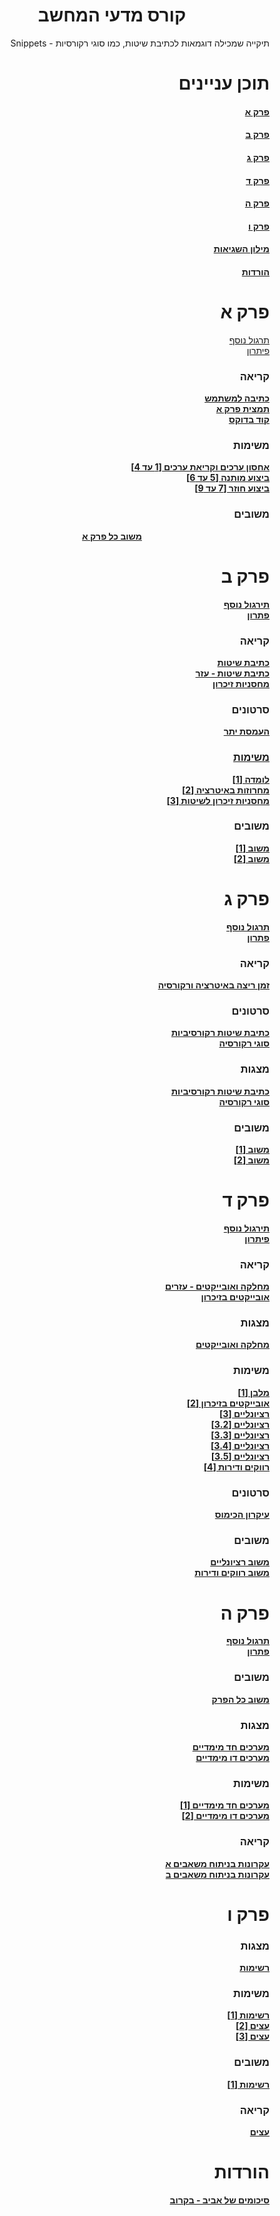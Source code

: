 <h1 style="text-align:center;">קורס מדעי המחשב</h1>
<div align="right">Snippets - תיקייה שמכילה דוגמאות לכתיבת שיטות, כמו סוגי רקורסיות</p>
<p>
  <h1>תוכן עניינים</h1>
  <h4><a href="https://github.com/avivper/ComputerScience#%D7%A4%D7%A8%D7%A7-%D7%90">פרק א</a></h4>
  <h4><a href="https://github.com/avivper/ComputerScience#%D7%A4%D7%A8%D7%A7-%D7%91">פרק ב</a></h4>
  <h4><a href="https://github.com/avivper/ComputerScience/blob/main/README.md#%D7%A4%D7%A8%D7%A7-%D7%92-1">פרק ג</h4>
  <h4><a href="https://github.com/avivper/ComputerScience?tab=readme-ov-file#%D7%A4%D7%A8%D7%A7-%D7%93-1">פרק ד</a></h4>
  <h4><a href="https://github.com/avivper/ComputerScience#%D7%A4%D7%A8%D7%A7-%D7%94">פרק ה</a></h4>
  <h4><a href="https://github.com/avivper/ComputerScience/blob/main/README.md#%D7%A4%D7%A8%D7%A7-%D7%95">פרק ו</a></h4>
  <h4><a href="https://docs.google.com/document/d/1E5lTfM0QEkHOZagctItpQ-hm-lhloN_6ulNiRlHhl-Q/edit?usp=sharing">מילון השגיאות</a></h4>
  <h4><a href="https://github.com/avivper/ComputerScience/blob/main/README.md#%D7%94%D7%95%D7%A8%D7%93%D7%95%D7%AA-1">הורדות</a></h4>
</p>
<p style="text-align:center;"> 
  <h1>פרק א</h1>
  <p>
    <a href="https://drive.google.com/file/d/13eqXO-jXVOyVAMB4nxbDNLFCxsxQdWeY/view">תרגול נוסף</a><br>
    <a href="https://drive.google.com/file/d/1wGDqRJDwpdA2uGRZFXRxQ3hPGSaWC0nk/view">פיתרון</a><br>
  </p>
  <h3>קריאה</h3>
<p>
  <b><a href= "https://drive.google.com/file/d/1D_T6rEhG6G54UmRRnLSxk5hWjCfKHCau/view">כתיבה למשתמש</a></b><br>
  <b><a href="https://docs.google.com/document/d/1kHPTRFQET7A-fUUbNRSMc4GeV9xbES15POiMqul1aFU/edit">תמצית פרק א</a></b><br>
  <b><a href="https://drive.google.com/file/d/1syZpD_FDo8CaAAgeq2b3Po-eshw0q7iV/view">קוד בדוקס</a></b>
</p>
  <h3>משימות</h3>
  <p>
    <b><a href= "https://drive.google.com/file/d/1i4sDSC-VGV6OyUu1PpmMppEBh6eUkJex/view">אחסון ערכים וקריאת ערכים [1 עד 4]</a><br>
    <b><a href= "https://drive.google.com/file/d/1HN4bdVMxvMneLXUZMiXS-VtgYjEbbQkX/view">ביצוע מותנה [5 עד 6]</a><br>
    <b><a href= "https://drive.google.com/file/d/1ojQU-gWkrKmp3BXqwSQlVc2du6T9pAs6/view">ביצוע חוזר [7 עד 9]</a><br>
  </p>
  <h3>משובים</h3>
  <p style="text-align:center;">
    <b><a href ="https://docs.google.com/document/d/1cbCG3wZp6EKVxtQ5FxSQyHg1pXAEW8ev6ktQdRbKPrc/edit">משוב כל פרק א</a></b><br>
  </p>
</p>

<p>
  <h1>פרק ב</h1>
  <p>
    <b><a href="https://drive.google.com/file/d/1SN6pjH3AXUTFTpdgxGDx8X1plbIG_fVT/view">תירגול נוסף</a></b><br>
    <b><a href="https://drive.google.com/file/d/1wq4yMSRZiyjwG_h1kT1Q4Cgk-LF2QPCh/view">פתרון</a></b>
  </p>
  <h3>קריאה</h3>
  <p>
    <b><a href="https://docs.google.com/presentation/d/168gNhrAh4C9Apeaa5NFdwyVR24vIFfmaV_iyw531zRk/edit#slide=id.p">כתיבת שיטות</a></b><br>
    <b><a href="https://drive.google.com/file/d/1drsVNkIrjgjySHe3AoM87h4sIFS-1vyH/view">כתיבת שיטות - עזר</a></b><br>
    <b><a href="https://drive.google.com/file/d/1uJESH8qoza35PoK05BBELhnH3nru_-XU/view">מחסניות זיכרון</a></b><br>
  </p>
  <h3>סרטונים</h3>
  <p>
    <b><a href="https://drive.google.com/file/d/13_hnqlT7rgCtVMkGMp1W_QKJvzZItZTA/view">העמסת יתר</b><br>
  </p>
  <h3>משימות</h3>
  <p>
      <b><a href="https://drive.google.com/file/d/1d3nD3o0lBEWHcJ0VNqC8PuSRAxWl8NWn/view">לומדה [1]</a></b><br>
      <b><a href="https://drive.google.com/file/d/1uMLHStoO4xOL0HiG3JnWEr7_U1vaVw8k/view">מחרוזות באיטרציה [2]</a></b><br>
      <b><a href="https://drive.google.com/file/d/1qkDLMZk0rE3kBmPmSsCtkywhdbigc2By/view">מחסניות זיכרון לשיטות [3]</a></b><br>
  </p>
  <h3>משובים</h3>
  <p>
    <b><a href="https://docs.google.com/presentation/d/1Rl9MKarIuiPKKU1bvizLjh6W54KzeYBcDZiMcl48lc8/edit">משוב [1]</a></b><br>
    <b><a href="https://docs.google.com/document/d/14AW35kKOQ_3Z61iMNmW5-EeEVwh-Um-nB_9MthZoCLk/edit">משוב [2]</a></b><br>
  </p>
</p>

<p>
  <h1>פרק ג</h1>
  <p>
    <b><a href="https://drive.google.com/file/d/1zBgkmtgYpeTI4oaN7SGGSuDMaCc4XtK0/view">תרגול נוסף</a></b><br>
    <b><a href="https://drive.google.com/file/d/1Rxf2m2EvuewCQlH5ir6vKlnaxQtQoX0O/view">פתרון</a></b><br>
  </p>
  <h3>קריאה</h3>
  <p>
    <b><a href="https://drive.google.com/file/d/1OMyVAmqcx18F2VjZCaz7ykdu5VliUn26/view">זמן ריצה באיטרציה ורקורסיה</a></b><br>
  </p>
  <h3>סרטונים</h3>
  <p>
    <b><a href="https://drive.google.com/file/d/13_hnqlT7rgCtVMkGMp1W_QKJvzZItZTA/view">כתיבת שיטות רקורסיביות</a></b><br>
    <b><a href="https://drive.google.com/file/d/1XssZlbmDI7UZTI0ImTVsl7kBtNPe2COQ/view">סוגי רקורסיה</a></b><br>
  </p>
  <h3>מצגות</h3>
  <p>
    <b><a href="https://docs.google.com/presentation/d/1ZBfbRs6qP_FWclFdA3KTO3YAoK7yRL3XITBZPTRnjIk/edit">כתיבת שיטות רקורסיביות</a></b><br>
    <b><a href="https://docs.google.com/presentation/d/1HF3RwVx5yPQ9U4Iygfl-fokgGZ5N1eG1wlxAVqhUlOU/edit">סוגי רקורסיה</a></b><br>
  </p>
  <h3>משובים</h3>
  <p>
    <b><a href="https://docs.google.com/document/d/1ax2j90rY-rsXXxIxPxOoOv24WkhC3Ud5GD-vocz5iXo/edit">משוב [1]</a></b><br>
    <b><a href="https://docs.google.com/document/d/1um2s6K4PGt-fWWa9CHdyu0-SfgrYZJ1mzaptIk6rKUo/edit">משוב [2]</a></b><br>
  </p>
</p>

<p>
  <h1>פרק ד</h1>
  <b><a href="https://drive.google.com/file/d/1ELgNJ7bZf7JhxK0jrqXWKbbY94GI-610/view">תירגול נוסף</a></b><br>
  <b><a href="https://drive.google.com/file/d/1RvH91eh_01kuLon0e8XJT17TpJwhEtu8/view">פיתרון</a></b><br>
  <h3>קריאה</h3>
  <b><a href ="https://drive.google.com/file/d/18k4I4PCRkGAZ1fjXVmLrOln2esbua3Is/view?pli=1">מחלקה ואובייקטים - עזרים </a></b><br>
  <b><a href = "https://drive.google.com/file/d/1qrcmd94QlVibMYCF9W3x97d7_EGYLQi4/view">אובייקטים בזיכרון</a></b><br>
  <h3>מצגות</h3>
  <p>
    <b><a href ="https://docs.google.com/presentation/d/1sHN3NNou_OF6yzdXwJeyDU2lfskB9RB_PQXHsqweS4o/edit#slide=id.p">
      מחלקה ואובייקטים
    </a></b>
    <b><a href="https://docs.google.com/presentation/d/1sjpvVDZlxuR3NVi94SeQ9RTlXFtFSWrocKVBR0aKhPk/edit#slide=id.p"></a><b><br>
  </p>
  <h3>משימות</h3>
  <b><a href="https://drive.google.com/file/d/11kbdQDZapLI25Seb_iKWIRPxV0LGD-TY/view">מלבן [1]</a></b><br>
  <b><a href="https://drive.google.com/file/d/1SIpgza3ro5R-ROH3zD1KkwrihpXkpGe4/view">אובייקטים בזיכרון [2]</a></b><br>
  <b><a href="https://drive.google.com/file/d/1LXdacSn3iRRKaIhSwOljgxml83sU0r5K/view">רציונליים [3]</a></b><br>
  <b><a href="https://drive.google.com/file/d/1bJKfmI370Q15ASgQ3TtDS_MXMYsk7Kbn/view">רציונליים [3.2]</a></b><br>
  <b><a href="https://drive.google.com/file/d/1dbjmL-lBQKoXs55_iKynLTdct7idOnjD/view">רציונליים [3.3]</a></b><br>
  <b><a href="https://drive.google.com/file/d/1N_ijy2p7YnD4V7_8KtBWXh0y8lHgM2V3/view">רציונליים [3.4]</a></b><br>
  <b><a href="https://drive.google.com/file/d/1HO-5vADdeBt_f1s9HNge7PzPvrrvz_yk/view">רציונליים [3.5]</a></b><br>
  <b><a href="https://drive.google.com/file/d/1c53TQnSONE2Elj_7ShQK8_H7N-hCz-Gr/view">רווקים ודירות [4]</a></b><br>
  <h3>סרטונים</h3>
  <b><a href="https://drive.google.com/file/d/1lnzEPkh4z1g9xkg5GUrFTNbKmmC1HApv/view?usp=drive_link">עיקרון הכימוס</a></b><br>
  <h3>משובים</h3>
  <b><a href="https://docs.google.com/document/d/1FaRdMISq_Yny5q0gBKrDUPUghNwMlQI4MZzRcgegD8A/edit">משוב רציונליים</a></b><br>
  <b><a href="https://docs.google.com/document/d/1ahztbxdOQbIpawbnQFEyT9YTvg1qiSGBNW4aBrk5Us8/edit">משוב רווקים ודירות</a></b><br>
</p>

<p>
  <h1>פרק ה</h1>
  <b><a href="https://drive.google.com/file/d/15WQFPB1ZfIYtu3rB5Wsv2dzYFNtQqBEl/view">תרגול נוסף</a></b><br>
  <b><a href="https://drive.google.com/file/d/1mUKCtADu6yhaSCkZ5QB8TfWxaQ8YtIob/view">פתרון</a></b><br>
  <h3>משובים</h3>
  <b><a href="https://docs.google.com/presentation/d/1Rd0za5iXOKX87b75C1aV1YgQUoqO0g3CU61qgSiRy0s/edit">משוב כל הפרק</a></b><br>
  <h3>מצגות</h3>
  <b><a href="https://docs.google.com/presentation/d/1_zdnu4H3TCBD_fP37l4QwPTj0D3RMUT_6YFFnvTo4yQ/edit#slide=id.p">מערכים חד מימדיים</a></b><br>
  <b><a href="https://docs.google.com/presentation/d/1A8AAa3r5DyI-X99xEeaDg3gu-tLeH9CVunhxJ24M7Jo/edit#slide=id.p">מערכים דו מימדיים</a></b><br>
  <h3>משימות</h3>
  <b><a href="https://drive.google.com/file/d/1K6VVDUPNTUiTdEJayzN9wXwzQiMUHJyE/view">מערכים חד מימדיים [1]</a></b><br>
  <b><a href="https://drive.google.com/file/d/1f8ZjhEtpaRP28BQ5vQD1T_0sbTwY1utq/view">מערכים דו מימדיים [2]</a></b><br>
  <h3>קריאה</h3>
  <b><a href="https://drive.google.com/file/d/1ZPgR52gj0WaeOtRLN29Qyf8N2RXFAs5n/view">עקרונות בניתוח משאבים א</a></b><br>
  <b><a href="https://drive.google.com/file/d/1ti2K5Aai95FcqQ9ub81HyBGak-7bPark/view">עקרונות בניתוח משאבים ב</a></b><br>



<h1>פרק ו</h1>
<h3>מצגות</h3>
<b><a href="https://docs.google.com/presentation/d/17IAovPVOJOog93l6elUazivFaitVDKBN-1UMYYWmkio/edit#slide=id.p">רשימות</a></b><br>
<h3>משימות</h3>
<b><a href="https://drive.google.com/file/d/1Gdm9ojgPnZVNxDLqE45PwBN3qa4tIfpM/view">רשימות [1]</a></b><br>
<b><a href="https://drive.google.com/file/d/1Eyc1fFZRNchJzHnRHZairqt_vlf4Cn3r/view">עצים [2]</a></b><br>
<b><a href="https://drive.google.com/file/d/1xekc0q3Ru0wcCLCXZ6KnxDStiMLXcvWK/view">עצים [3]</a></b><br>
<h3>משובים</h3>
<b><a href="https://docs.google.com/presentation/d/1RWK5toRYJV8XGIbWQMs23IdvHzv-jZtWfEa6c-aCM6U/edit#slide=id.p1">רשימות [1]</a></b>
<h3>קריאה</h3>
<b><a href="https://drive.google.com/file/d/1yeq5xRSEIxhwFi3gmDtScjyvJKolLAmj/view">עצים</a></b>
</p>

<p>
  <h1>הורדות</h1>
  <p>
    <b><a href="">סיכומים של אביב - בקרוב</a></b><br> 
  </p>
</p>
